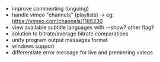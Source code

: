 + improve commenting (ongoing)
+ handle vimeo "channels" (playlists) -> eg: https://vimeo.com/channels/1186230
+ view available subtitle languages with --show? other flag?
+ solution to bitrate/average bitrate comparations
+ unify program output messages format
+ windows support
+ differentiate error message for live and premiering videos
